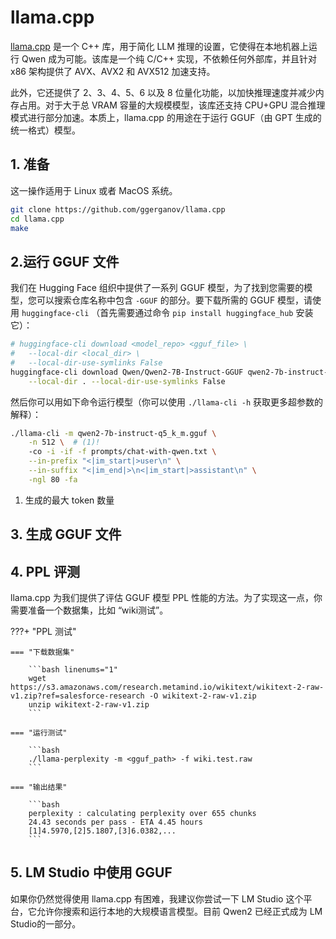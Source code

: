 # llama.cpp

[llama.cpp](https://github.com/ggerganov/llama.cpp) 是一个 C++ 库，用于简化 LLM 推理的设置，它使得在本地机器上运行 Qwen 成为可能。该库是一个纯 C/C++ 实现，不依赖任何外部库，并且针对 x86 架构提供了 AVX、AVX2 和 AVX512 加速支持。

此外，它还提供了 2、3、4、5、6 以及 8 位量化功能，以加快推理速度并减少内存占用。对于大于总 VRAM 容量的大规模模型，该库还支持 CPU+GPU 混合推理模式进行部分加速。本质上，llama.cpp 的用途在于运行 GGUF（由 GPT 生成的统一格式）模型。

## 1. 准备

这一操作适用于 Linux 或者 MacOS 系统。

```bash linenums="1"
git clone https://github.com/ggerganov/llama.cpp
cd llama.cpp
make
```

## 2.运行 GGUF 文件

我们在 Hugging Face 组织中提供了一系列 GGUF 模型，为了找到您需要的模型，您可以搜索仓库名称中包含 `-GGUF` 的部分。要下载所需的 GGUF 模型，请使用 `huggingface-cli` （首先需要通过命令 `pip install huggingface_hub` 安装它）：

```bash linenums="1"
# huggingface-cli download <model_repo> <gguf_file> \
#   --local-dir <local_dir> \
#   --local-dir-use-symlinks False
huggingface-cli download Qwen/Qwen2-7B-Instruct-GGUF qwen2-7b-instruct-q5_k_m.gguf \
    --local-dir . --local-dir-use-symlinks False
```

然后你可以用如下命令运行模型（你可以使用 `./llama-cli -h` 获取更多超参数的解释）：

```bash linenums="1"
./llama-cli -m qwen2-7b-instruct-q5_k_m.gguf \
    -n 512 \  # (1)!
    -co -i -if -f prompts/chat-with-qwen.txt \
    --in-prefix "<|im_start|>user\n" \
    --in-suffix "<|im_end|>\n<|im_start|>assistant\n" \
    -ngl 80 -fa
```

  1. 生成的最大 token 数量

## 3. 生成 GGUF 文件


## 4. PPL 评测

llama.cpp 为我们提供了评估 GGUF 模型 PPL 性能的方法。为了实现这一点，你需要准备一个数据集，比如 “wiki测试”。

???+ "PPL 测试"

    === "下载数据集"

        ```bash linenums="1"
        wget https://s3.amazonaws.com/research.metamind.io/wikitext/wikitext-2-raw-v1.zip?ref=salesforce-research -O wikitext-2-raw-v1.zip
        unzip wikitext-2-raw-v1.zip
        ```
    
    === "运行测试"

        ```bash
        ./llama-perplexity -m <gguf_path> -f wiki.test.raw
        ```

    === "输出结果"

        ```bash
        perplexity : calculating perplexity over 655 chunks
        24.43 seconds per pass - ETA 4.45 hours
        [1]4.5970,[2]5.1807,[3]6.0382,...
        ```

## 5. LM Studio 中使用 GGUF

如果你仍然觉得使用 llama.cpp 有困难，我建议你尝试一下 LM Studio 这个平台，它允许你搜索和运行本地的大规模语言模型。目前 Qwen2 已经正式成为 LM Studio的一部分。
